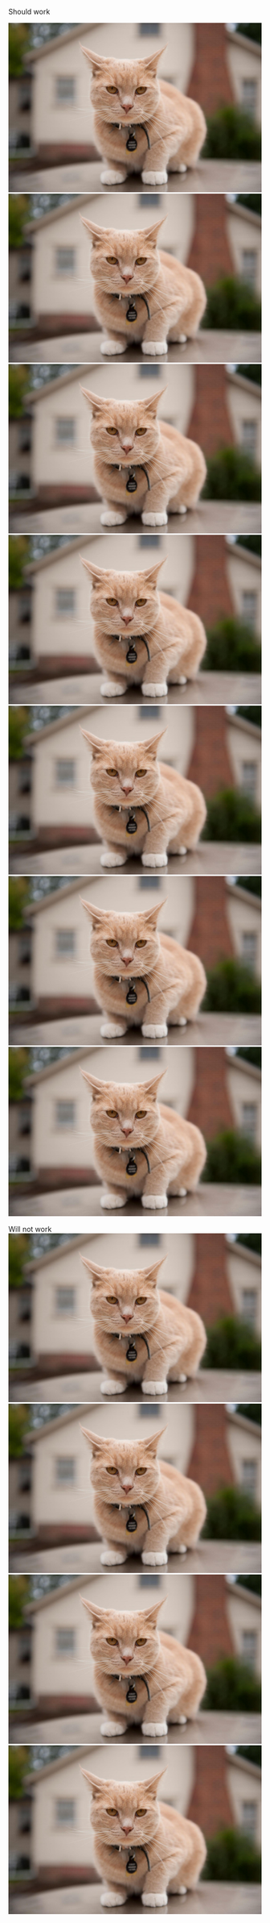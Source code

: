 Should work

![GIT Icon](/This-is-going-to-be-a-super%20long-title-that-hopefully-gets-displayed-properly2/cat3.png)
![GIT Icon](/This-is-going-to-be-a-super%20long-title-that-hopefully-gets-displayed-properly2\\cat3.png)
![GIT Icon](\\This-is-going-to-be-a-super%20long-title-that-hopefully-gets-displayed-properly2\\cat3.png)
![GIT Icon](/This-is-going-to-be-a-super%20long-title-that-hopefully-gets-displayed-properly2/cat3.png)
![GIT Icon](/github-pub/media\\cat3.png)
![GIT Icon](/github-pub\\media/cat3.png)
![GIT Icon](cat3.png)

Will not work
![GIT Icon](/This-is-going-to-be-a-super%20long-title-that-hopefully-gets-displayed-properly2\cat3.png)
![GIT Icon](\This-is-going-to-be-a-super%20long-title-that-hopefully-gets-displayed-properly2\cat3.png)
![GIT Icon](/github-pub/media\cat3.png)
![GIT Icon](/github-pub\media\cat3.png)
